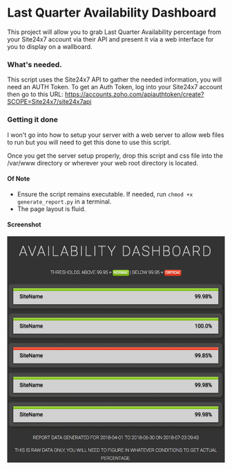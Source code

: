 # Last Quarter Availability Dashboard
This project will allow you to grab Last Quarter Availability percentage from your Site24x7 account via their API and present it via a web interface for you to display on a wallboard.

### What's needed.
This script uses the Site24x7 API to gather the needed information, you will need an AUTH Token. To get an Auth Token, log into your Site24x7 account then go to this URL:
https://accounts.zoho.com/apiauthtoken/create?SCOPE=Site24x7/site24x7api

### Getting it done
I won't go into how to setup your server with a web server to allow web files to run but you will need to get this done to use this script.

Once you get the server setup properly, drop this script and css file into the /var/www directory or wherever your web root directory is located.

#### Of Note
* Ensure the script remains executable. If needed, run `chmod +x generate_report.py` in a terminal.
* The page layout is fluid.

#### Screenshot
![lastq-availability-dashboard](https://github.com/Computero/Monitoring/blob/master/Site24x7/LastQuarterAvailability/LastQuarterScreenshot.png?raw=true "Last Quarter Availability Dashboard")
